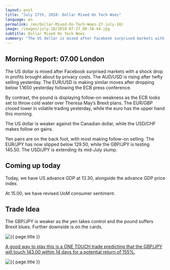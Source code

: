 ```yaml
---
layout: post
title: "July 27th, 2018: Dollar Mixed On Tech Woes"
language: en
permalink: /en/Dollar-Mixed-On-Tech-Woes-27-july-18/
image: /images/july-18/2018-07-27_08-18-44.jpg
subtitle: Dollar Mixed On Tech Woes
summary: "The US dollar is mixed after Facebook surprised markets with a shock drop in profits brought about by privacy costs. The AUD/USD is rising after hefty selling yesterday"
---
```

## Morning Report: 07.00 London

The US dollar is mixed after Facebook surprised markets with a shock drop in profits brought about by privacy costs. The AUD/USD is rising after hefty selling yesterday. The EUR/USD is making similar moves after dropping below 1.1650 yesterday following the ECB press conference. 

By contrast, the pound is displaying follow-on weakness as the ECB looks set to throw cold water over Theresa May’s Brexit plans. The EUR/GBP closed lower in volatile trading yesterday, while the euro has the upper hand this morning. 

The US dollar is weaker against the Canadian dollar, while the USD/CHF makes follow on gains. 

Yen pairs are on the back foot, with most making follow-on selling. The EUR/JPY has now slipped below 129.50, while the GBP/JPY is testing 145.50. The USD/JPY is extending its mid-July slump. 

## Coming up today

Today, we have US advance GDP at 13.30, alongside the advance GDP price index. 

At 15.00, we have revised UoM consumer sentiment. 

## Trade Idea

The GBP/JPY is weaker as the yen takes control and the pound suffers Brexit blues. Further downside is on the cards.

<img class="post-image" src="{{ site.url }}/images/july-18/2018-07-27_08-18-44.jpg" alt="{{ page.title }}" title="{{ page.title }}">

<a href="%LINK%%?currency=GBP&market=forex&underlying=frxGBPJPY&formname=touchnotouch&duration_amount=14&duration_units=d&amount=10&amount_type=stake&expiry_type=duration&barrier=143.00" target="_blank">A good way to play this is a ONE TOUCH trade predicting that the GBP/JPY will touch 143.00 within 14 days for a potential return of 155%.</a>

<img class="post-image" src="{{ site.url }}/images/july-18/2018-07-27_08-20-27.jpg" alt="{{ page.title }}" title="{{ page.title }}">
